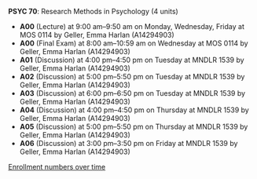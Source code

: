 **PSYC 70**: Research Methods in Psychology (4 units)

- **A00** (Lecture) at 9:00 am–9:50 am on Monday, Wednesday, Friday at MOS 0114 by Geller, Emma Harlan (A14294903)
- **A00** (Final Exam) at 8:00 am–10:59 am on Wednesday at MOS 0114 by Geller, Emma Harlan (A14294903)
- **A01** (Discussion) at 4:00 pm–4:50 pm on Tuesday at MNDLR 1539 by Geller, Emma Harlan (A14294903)
- **A02** (Discussion) at 5:00 pm–5:50 pm on Tuesday at MNDLR 1539 by Geller, Emma Harlan (A14294903)
- **A03** (Discussion) at 6:00 pm–6:50 pm on Tuesday at MNDLR 1539 by Geller, Emma Harlan (A14294903)
- **A04** (Discussion) at 4:00 pm–4:50 pm on Thursday at MNDLR 1539 by Geller, Emma Harlan (A14294903)
- **A05** (Discussion) at 5:00 pm–5:50 pm on Thursday at MNDLR 1539 by Geller, Emma Harlan (A14294903)
- **A06** (Discussion) at 3:00 pm–3:50 pm on Friday at MNDLR 1539 by Geller, Emma Harlan (A14294903)

[Enrollment numbers over time](./PSYC70.tsv)
